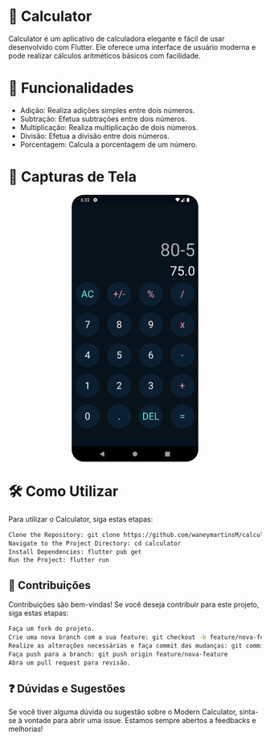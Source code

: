
# 🧮 Calculator
Calculator é um aplicativo de calculadora elegante e fácil de usar desenvolvido com Flutter. Ele oferece uma interface de usuário moderna e pode realizar cálculos aritméticos básicos com facilidade.

# 🚀 Funcionalidades
- Adição: Realiza adições simples entre dois números.
- Subtração: Efetua subtrações entre dois números.
- Multiplicação: Realiza multiplicação de dois números.
- Divisão: Efetua a divisão entre dois números.
- Porcentagem: Calcula a porcentagem de um número.

# 📱 Capturas de Tela
<p style="text-align: center;">
  <img src="screenshots/Screenshot_Home.png" style="display: block; margin: 0 auto;" width="50%">
</p>


# 🛠️ Como Utilizar
Para utilizar o Calculator, siga estas etapas:

```bash
Clone the Repository: git clone https://github.com/waneymartinsM/calculator.git
Navigate to the Project Directory: cd calculator
Install Dependencies: flutter pub get
Run the Project: flutter run
```

## 🤝 Contribuições
Contribuições são bem-vindas! Se você deseja contribuir para este projeto, siga estas etapas:

```bash
Faça um fork do projeto.
Crie uma nova branch com a sua feature: git checkout -b feature/nova-feature
Realize as alterações necessárias e faça commit das mudanças: git commit -m 'Adicione uma nova feature'
Faça push para a branch: git push origin feature/nova-feature
Abra um pull request para revisão.
```

## ❓ Dúvidas e Sugestões
Se você tiver alguma dúvida ou sugestão sobre o Modern Calculator, sinta-se à vontade para abrir uma issue. Estamos sempre abertos a feedbacks e melhorias!

